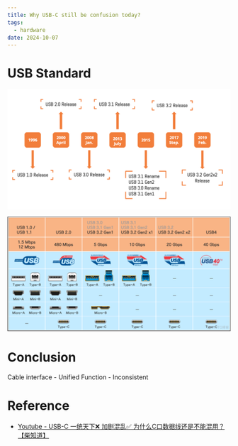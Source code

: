 ```yaml
---
title: Why USB-C still be confusion today?
tags:
  - hardware
date: 2024-10-07
---
```


# USB Standard

![](electrical_electronics/hardware/attachments/Pasted%20image%2020241107111359.png)


![](electrical_electronics/hardware/attachments/Pasted%20image%2020241107111416.png)
# Conclusion

Cable interface - Unified
Function - Inconsistent

# Reference

* [Youtube - USB-C 一统天下❌ 加剧混乱✅ 为什么C口数据线还是不能混用？【柴知道】](https://www.youtube.com/watch?v=fHHJnQjNNI0)